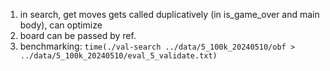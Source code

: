 1. in search, get moves gets called duplicatively (in is_game_over and main body), can optimize
2. board can be passed by ref.
3. benchmarking: `time(./val-search ../data/5_100k_20240510/obf > ../data/5_100k_20240510/eval_5_validate.txt)`